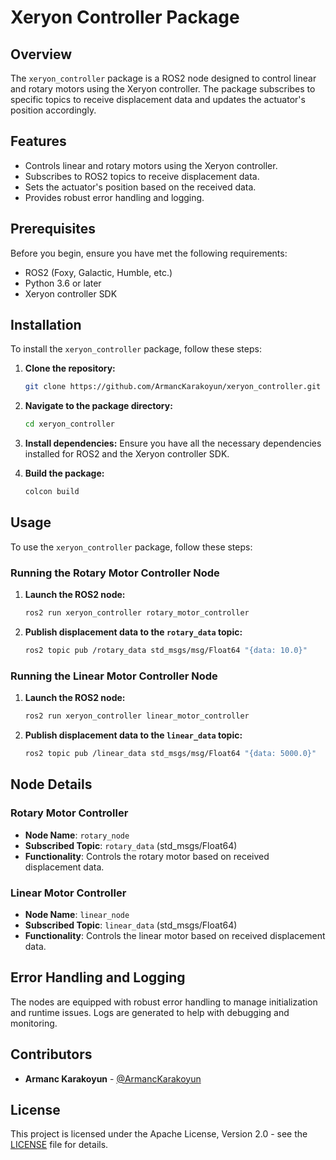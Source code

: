 # Xeryon Controller Package

## Overview
The `xeryon_controller` package is a ROS2 node designed to control linear and rotary motors using the Xeryon controller. The package subscribes to specific topics to receive displacement data and updates the actuator's position accordingly.

## Features
- Controls linear and rotary motors using the Xeryon controller.
- Subscribes to ROS2 topics to receive displacement data.
- Sets the actuator's position based on the received data.
- Provides robust error handling and logging.

## Prerequisites
Before you begin, ensure you have met the following requirements:
- ROS2 (Foxy, Galactic, Humble, etc.)
- Python 3.6 or later
- Xeryon controller SDK

## Installation
To install the `xeryon_controller` package, follow these steps:

1. **Clone the repository:**
    ```sh
    git clone https://github.com/ArmancKarakoyun/xeryon_controller.git
    ```

2. **Navigate to the package directory:**
    ```sh
    cd xeryon_controller
    ```

3. **Install dependencies:**
    Ensure you have all the necessary dependencies installed for ROS2 and the Xeryon controller SDK.

4. **Build the package:**
    ```sh
    colcon build
    ```

## Usage
To use the `xeryon_controller` package, follow these steps:

### Running the Rotary Motor Controller Node
1. **Launch the ROS2 node:**
    ```sh
    ros2 run xeryon_controller rotary_motor_controller
    ```

2. **Publish displacement data to the `rotary_data` topic:**
    ```sh
    ros2 topic pub /rotary_data std_msgs/msg/Float64 "{data: 10.0}"
    ```

### Running the Linear Motor Controller Node
1. **Launch the ROS2 node:**
    ```sh
    ros2 run xeryon_controller linear_motor_controller
    ```

2. **Publish displacement data to the `linear_data` topic:**
    ```sh
    ros2 topic pub /linear_data std_msgs/msg/Float64 "{data: 5000.0}"
    ```

## Node Details

### Rotary Motor Controller
- **Node Name**: `rotary_node`
- **Subscribed Topic**: `rotary_data` (std_msgs/Float64)
- **Functionality**: Controls the rotary motor based on received displacement data.

### Linear Motor Controller
- **Node Name**: `linear_node`
- **Subscribed Topic**: `linear_data` (std_msgs/Float64)
- **Functionality**: Controls the linear motor based on received displacement data.

## Error Handling and Logging
The nodes are equipped with robust error handling to manage initialization and runtime issues. Logs are generated to help with debugging and monitoring.

## Contributors
- **Armanc Karakoyun** - [@ArmancKarakoyun](https://github.com/ArmancKarakoyun)

## License
This project is licensed under the Apache License, Version 2.0 - see the [LICENSE](LICENSE) file for details.

